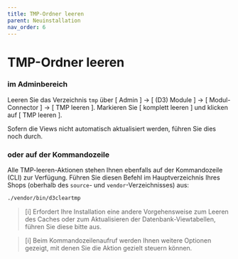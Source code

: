 ```yaml
---
title: TMP-Ordner leeren
parent: Neuinstallation
nav_order: 6
---
```


# TMP-Ordner leeren

### **im Adminbereich**

Leeren Sie das Verzeichnis `tmp` über [ Admin ] -> [ (D3) Module ] -> [ Modul-Connector ] -> [ TMP leeren ]. Markieren Sie [ komplett leeren ] und klicken auf [ TMP leeren ]. 

Sofern die Views nicht automatisch aktualisiert werden, führen Sie dies noch durch.

### **oder auf der Kommandozeile**

Alle TMP-leeren-Aktionen stehen Ihnen ebenfalls auf der Kommandozeile (CLI) zur Verfügung. Führen Sie diesen Befehl im Hauptverzeichnis Ihres Shops (oberhalb des `source`- und `vendor`-Verzeichnisses) aus:

```bash
./vendor/bin/d3cleartmp
```

> [i] Erfordert Ihre Installation eine andere Vorgehensweise zum Leeren des Caches oder zum Aktualisieren der Datenbank-Viewtabellen, führen Sie diese bitte aus.

> [i] Beim Kommandozeilenaufruf werden Ihnen weitere Optionen gezeigt, mit denen Sie die Aktion gezielt steuern können.